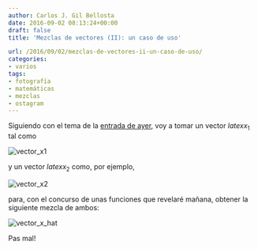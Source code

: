 ```yaml
---
author: Carlos J. Gil Bellosta
date: 2016-09-02 08:13:24+00:00
draft: false
title: 'Mezclas de vectores (II): un caso de uso'

url: /2016/09/02/mezclas-de-vectores-ii-un-caso-de-uso/
categories:
- varios
tags:
- fotografía
- matemáticas
- mezclas
- ostagram
---
```


Siguiendo con el tema de la [entrada de ayer](https://www.datanalytics.com/2016/09/01/mezclas-de-vectores-i-casi-todas-las-matematicas-de-la-cosa/), voy a tomar un vector $latex x_1$ tal como

![vector_x1](/wp-uploads/2016/09/vector_x1.jpg)

y un vector $latex x_2$ como, por ejemplo,

![vector_x2](/wp-uploads/2016/09/vector_x2.jpg)

para, con el concurso de unas funciones que revelaré mañana, obtener la siguiente mezcla de ambos:

![vector_x_hat](/wp-uploads/2016/09/vector_x_hat.jpg)

Pas mal!
